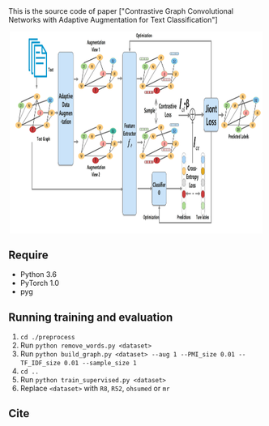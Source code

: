 ##
This is the source code of paper ["Contrastive Graph Convolutional Networks with Adaptive Augmentation for Text Classification"]
<div align="center">    
<img src="https://github.com/yangyt-2020/CGA2TC/blob/main/src/model.png?raw=true" width="500px" height="400px" alt="model.png" align=center />
</div>

## Require

* Python 3.6
* PyTorch 1.0
* pyg

## Running training and evaluation

1. `cd ./preprocess`
2. Run `python remove_words.py <dataset>`
3. Run `python build_graph.py <dataset> --aug 1 --PMI_size 0.01 --TF_IDF_size 0.01 --sample_size 1`
4. `cd ..`
5. Run `python train_supervised.py <dataset>`
6. Replace `<dataset>` with `R8`, `R52`, `ohsumed` or `mr`


## Cite

